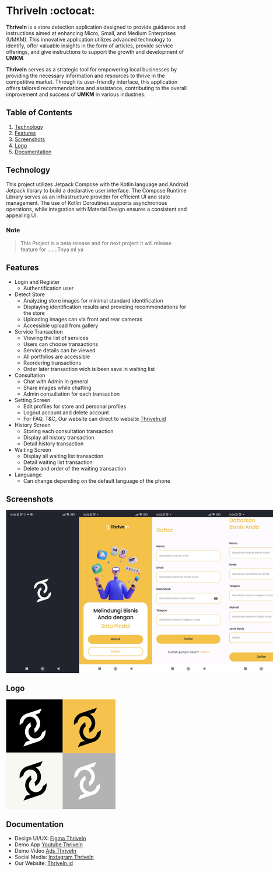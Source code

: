 # ThriveIn :octocat:
**ThriveIn** is a store detection application designed to provide guidance and instructions aimed at enhancing Micro, Small, and Medium Enterprises (UMKM). This innovative application utilizes advanced technology to identify, offer valuable insights in the form of articles, provide service offerings, and give instructions to support the growth and development of **UMKM**. 
<p><b>ThriveIn</b> serves as a strategic tool for empowering local businesses by providing the necessary information and resources to thrive in the competitive market. Through its user-friendly interface, this application offers tailored recommendations and assistance, contributing to the overall improvement and success of <b>UMKM</b> in various industries.</p>

## Table of Contents
1. [Technology](#technology)
2. [Features](#features)
3. [Screenshots](#screenshots)
4. [Logo](#logo)
5. [Documentation](#documentation)

## Technology <a name="technology"></a>
This project utilizes Jetpack Compose with the Kotlin language and Android Jetpack library to build a declarative user interface. The Compose Runtime Library serves as an infrastructure provider for efficient UI and state management. The use of Kotlin Coroutines supports asynchronous operations, while integration with Material Design ensures a consistent and appealing UI.

### Note
>This Project is a beta release and for next project it will release feature for .......Tnya ml ya


## Features <a name="features"></a>
* Login and Register
  * Authentification user
* Detect Store
  * Analyzing store images for minimal standard identification
  * Displaying identification results and providing recommendations for the store
  * Uploading images can via front and rear cameras
  * Accessible upload from gallery 
* Service Transaction
    * Viewing the list of services
  * Users can choose transactions
  * Service details can be viewed
  * All portfolios are accessible
  * Reordering transactions
  * Order later transaction wich is been save in waiting list
* Consultation
  * Chat with Admin in general
  * Share images while chatting
  * Admin consultation for each transaction
* Setting Screen  
  * Edit profiles for store and personal profiles
  * Logout account and delete account
  * For FAQ, T&C, Our website can direct to website <a href="https://thrivein.id/" target="_blank">ThriveIn.id</a>
* History Screen
    * Storing each consultation transaction
    * Display all history transaction
    * Detail history transaction
* Waiting Screen
    * Display all waiting list transaction 
    * Detail waiting list transaction
    * Delete and order of the waiting transaction
* Languange
    * Can change depending on the default language of the phone

## Screenshots <a name="screenshots"></a>
<div style="display:flex;">
    <img alt="Splash" title="Splash" width="200px" src="images/splash.jpg" />
     <img alt="Portal" title="Portal" width="200px" src="images/portal.jpg" />
     <img alt="Register User" title="Register User" width="200px" src="images/register user.jpg" />
    <img alt="Register Store" title="Register Store" width="200px" src="images/register store.jpg" />
    <img alt="Login" title="Login" width="200px" src="images/login.jpg" />
        <img alt="Detect Store" title="Detect Store" width="200px" src="images/detect store.jpg" />
         <img alt="Output Scanner" title="Output Scanner" width="200px" src="images/output scanner.jpg" />
    <img alt="Home" title="Home" width="200px" src="images/home.jpg" />
     <img alt="List Article" title="List Article" width="200px" src="images/list article.jpg" />
      <img alt="Detail Article" title="Detail Article" width="200px" src="images/detail article.jpg" />
     <img alt="List Service" title="List Service" width="200px" src="images/list service.jpg" />
    <img alt="Detail Service" title="Detail Service" width="200px" src="images/detail service.jpg" />
    <img alt="Setting" title="Setting" width="200px" src="images/setting.jpg" />
    <img alt="Confirm Transaction" title="Confirm Transaction" width="200px" src="images/confirm transaction.jpg" />
       <img alt="Waiting Order" title="Waiting Order" width="200px" src="images/waiting order.jpg" />
    <img alt="Detail PreTransaction" title="Detail PreTransaction" width="200px" src="images/detail pretransaction.jpg" />
     <img alt="History Transaction" title="History Transaction" width="200px" src="images/history transaction.jpg" />
     <img alt="Invoice Transaction" title="Invoice Transaction" width="200px" src="images/invoice.jpg" />
     <img alt="User Profile" title="User Profile" width="200px" src="images/user profile.png" />
    <img alt="Store Profile" title="Store Profile" width="200px" src="images/store profile.png" />
</div>


## Logo <a name="logo"></a>
<div style="display:flex;">
     <img alt="Logo after rebranding" title="Logo after rebranding" width="300px" src="images/logo_after_rebranding.png" />
</div>

## Documentation <a name="documentation"></a>
* Design UI/UX: <a href="https://www.figma.com/file/62OyW5VoVbrRuJ0rrcTisD/Thrive-In-UI%2FUX-Design?type=design&node-id=254-8359&mode=design&t=GR1X01t4Zn0SKK3u-0" target="_blank">Figma ThriveIn</a>
* Demo App [Youtube ThriveIn]()
* Demo Video [Ads ThriveIn]()
* Social Media: <a href="https://www.instagram.com/thrivein._/" target="_blank">Instagram ThriveIn</a>
* Our Website: <a href="https://thrivein.id/" target="_blank">ThriveIn.id</a>
